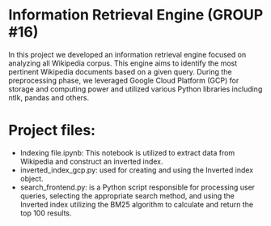 # Information Retrieval Engine (GROUP #16)
In this project we developed an information retrieval engine focused on analyzing all Wikipedia corpus.
This engine aims to identify the most pertinent Wikipedia documents based on a given query.
During the preprocessing phase, we leveraged Google Cloud Platform (GCP) for storage and computing power and utilized various Python libraries including ntlk, pandas and others.

# Project files:
* Indexing file.ipynb: This notebook is utilized to extract data from Wikipedia and construct an inverted index.
* inverted_index_gcp.py: used for creating and using the Inverted index object.
* search_frontend.py: is a Python script responsible for processing user queries, selecting the appropriate search method, and using the Inverted index utilizing the BM25 algorithm to calculate and return the top 100 results.
